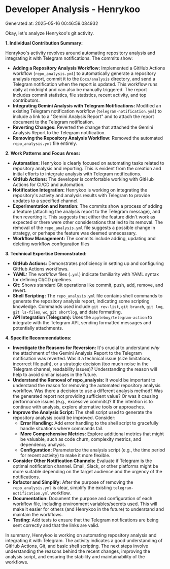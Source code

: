 # Developer Analysis - Henrykoo
Generated at: 2025-05-16 00:46:59.084932

Okay, let's analyze Henrykoo's git activity.

**1. Individual Contribution Summary:**

Henrykoo's activity revolves around automating repository analysis and integrating it with Telegram notifications.  The commits show:

*   **Adding a Repository Analysis Workflow:** Implemented a GitHub Actions workflow (`repo_analysis.yml`) to automatically generate a repository analysis report, commit it to the `Docs/analysis` directory, and send a Telegram notification when the report is updated. This workflow runs daily at midnight and can also be manually triggered.  The report includes commit statistics, file statistics, recent activity, and top contributors.
*   **Integrating Gemini Analysis with Telegram Notifications:** Modified an existing Telegram notification workflow (`telegram-notification.yml`) to include a link to a "Gemini Analysis Report" and to attach the report document to the Telegram notification.
*   **Reverting Changes:**  Reverted the change that attached the Gemini Analysis Report to the Telegram notification.
*   **Removing the Repository Analysis Workflow:** Removed the automated `repo_analysis.yml` file entirely.

**2. Work Patterns and Focus Areas:**

*   **Automation:** Henrykoo is clearly focused on automating tasks related to repository analysis and reporting.  This is evident from the creation and initial efforts to integrate analysis with Telegram notifications.
*   **GitHub Actions:**  The developer is comfortable working with GitHub Actions for CI/CD and automation.
*   **Notification Integration:**  Henrykoo is working on integrating the repository's activity and analysis results with Telegram to provide updates to a specified channel.
*   **Experimentation and Iteration:** The commits show a process of adding a feature (attaching the analysis report to the Telegram message), and then reverting it. This suggests that either the feature didn't work as expected or there were other considerations that led to its removal. The removal of the `repo_analysis.yml` file suggests a possible change in strategy, or perhaps the feature was deemed unnecessary.
* **Workflow Management:** The commits include adding, updating and deleting workflow configuration files

**3. Technical Expertise Demonstrated:**

*   **GitHub Actions:** Demonstrates proficiency in setting up and configuring GitHub Actions workflows.
*   **YAML:**  The workflow files (`.yml`) indicate familiarity with YAML syntax for defining CI/CD pipelines.
*   **Git:** Shows standard Git operations like commit, push, add, remove, and revert.
*   **Shell Scripting:** The `repo_analysis.yml` file contains shell commands to generate the repository analysis report, indicating some scripting knowledge.  Commands used include `git rev-list`, `git branch`, `git log`, `git ls-files`, `wc`, `git shortlog`, and date formatting.
*   **API Integration (Telegram):**  Uses the `appleboy/telegram-action` to integrate with the Telegram API, sending formatted messages and potentially attachments.

**4. Specific Recommendations:**

*   **Investigate the Reasons for Reversion:**  It's crucial to understand *why* the attachment of the Gemini Analysis Report to the Telegram notification was reverted.  Was it a technical issue (size limitations, incorrect file path), or a strategic decision (too much noise in the Telegram channel, readability issues)? Understanding the reason will help to avoid similar issues in the future.
*   **Understand the Removal of repo_analysis:**  It would be important to understand the reason for removing the automated repository analysis workflow. Was there a decision to use a different analysis method? Was the generated report not providing sufficient value?  Or was it causing performance issues (e.g., excessive commits)?  If the intention is to continue with analysis, explore alternative tools or approaches.
*   **Improve the Analysis Script:**  The shell script used to generate the repository analysis could be improved. Consider:
    *   **Error Handling:** Add error handling to the shell script to gracefully handle situations where commands fail.
    *   **More Comprehensive Metrics:**  Explore additional metrics that might be valuable, such as code churn, complexity metrics, and dependency analysis.
    *   **Configuration:** Parameterize the analysis script (e.g., the time period for recent activity) to make it more flexible.
*   **Consider Other Notification Channels:** Evaluate if Telegram is the optimal notification channel.  Email, Slack, or other platforms might be more suitable depending on the target audience and the urgency of the notifications.
*   **Refactor and Simplify:** After the purpose of removing the `repo_analysis.yml` is clear, simplify the existing `telegram-notification.yml` workflow.
*   **Documentation:**  Document the purpose and configuration of each workflow file, including environment variables/secrets used. This will make it easier for others (and Henrykoo in the future) to understand and maintain the workflows.
*   **Testing:** Add tests to ensure that the Telegram notifications are being sent correctly and that the links are valid.

In summary, Henrykoo is working on automating repository analysis and integrating it with Telegram. The activity indicates a good understanding of GitHub Actions, Git, and basic shell scripting. The next steps involve understanding the reasons behind the recent changes, improving the analysis script, and ensuring the stability and maintainability of the workflows.
